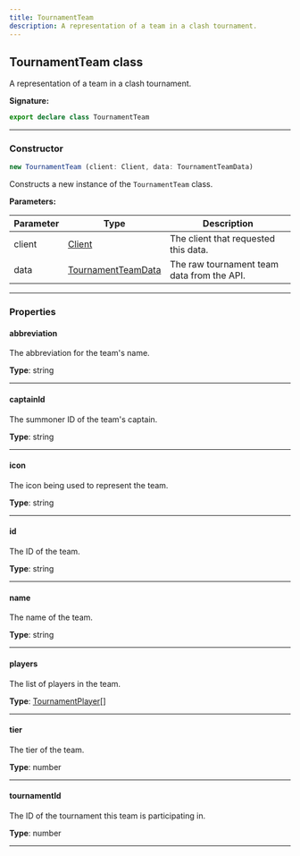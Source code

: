 ```yaml
---
title: TournamentTeam
description: A representation of a team in a clash tournament.
---
```


## TournamentTeam class

A representation of a team in a clash tournament.

**Signature:**

```ts
export declare class TournamentTeam 
```

---

### Constructor

```ts
new TournamentTeam (client: Client, data: TournamentTeamData)
```

Constructs a new instance of the `TournamentTeam` class.

**Parameters:**

| Parameter | Type | Description |
| --------- | ---- | ----------- |
| client | [Client](/shieldbow/api/Client.md) | The client that requested this data. |
| data | [TournamentTeamData](/shieldbow/api/TournamentTeamData.md) | The raw tournament team data from the API. |
---

### Properties

#### abbreviation

The abbreviation for the team's name.



**Type**: string

---

#### captainId

The summoner ID of the team's captain.



**Type**: string

---

#### icon

The icon being used to represent the team.



**Type**: string

---

#### id

The ID of the team.



**Type**: string

---

#### name

The name of the team.



**Type**: string

---

#### players

The list of players in the team.



**Type**: [TournamentPlayer](/shieldbow/api/TournamentPlayer.md)[]

---

#### tier

The tier of the team.



**Type**: number

---

#### tournamentId

The ID of the tournament this team is participating in.



**Type**: number

---

